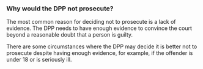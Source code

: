 ###  Why would the DPP not prosecute?

The most common reason for deciding not to prosecute is a lack of evidence.
The DPP needs to have enough evidence to convince the court beyond a
reasonable doubt that a person is guilty.

There are some circumstances where the DPP may decide it is better not to
prosecute despite having enough evidence, for example, if the offender is
under 18 or is seriously ill.
